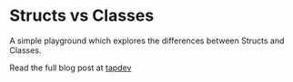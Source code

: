 # Structs vs Classes

A simple playground which explores the differences between Structs and Classes.

Read the full blog post at [tapdev][1]

[1]: https://tapdev.co/2019/01/29/whats-the-difference-between-structures-and-classes-in-swift
